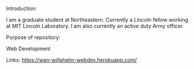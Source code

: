 Introduction: 

I am a graduate student at Northeastern. 
Currently a Lincoln fellow working at MIT Lincoln Laboratory. 
I am also currently an active duty Army officer.


Purpose of repository: 

Web Development


Links:
https://wan-willahelm-webdev.herokuapp.com/


